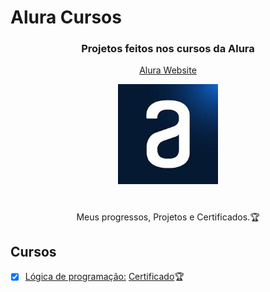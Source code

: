 # Alura Cursos


<h3 align="center"> Projetos feitos nos cursos da Alura </h3>
<p align="center">
	<a href="https://www.alura.com.br/">
		Alura Website 
	</a>
</p>

<div align="center">
	<img height="160px" src="https://raw.githubusercontent.com/GelcimarMoraes/AluraCursos/refs/heads/main/img/images.jpg" />
</div>

#

<p align="center"> Meus progressos, Projetos e Certificados.🏆</p>

## Cursos

- [x] [Lógica de programação:](https://github.com/GelcimarMoraes/AluraCursos/tree/main/logica-jsl) [Certificado](https://raw.githubusercontent.com/GelcimarMoraes/AluraCursos/refs/heads/main/img/logica-js.png)🏆
